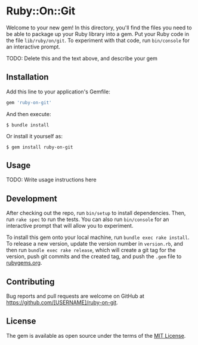 # Ruby::On::Git

Welcome to your new gem! In this directory, you'll find the files you need to be able to package up your Ruby library into a gem. Put your Ruby code in the file `lib/ruby/on/git`. To experiment with that code, run `bin/console` for an interactive prompt.

TODO: Delete this and the text above, and describe your gem

## Installation

Add this line to your application's Gemfile:

```ruby
gem 'ruby-on-git'
```

And then execute:

    $ bundle install

Or install it yourself as:

    $ gem install ruby-on-git

## Usage

TODO: Write usage instructions here

## Development

After checking out the repo, run `bin/setup` to install dependencies. Then, run `rake spec` to run the tests. You can also run `bin/console` for an interactive prompt that will allow you to experiment.

To install this gem onto your local machine, run `bundle exec rake install`. To release a new version, update the version number in `version.rb`, and then run `bundle exec rake release`, which will create a git tag for the version, push git commits and the created tag, and push the `.gem` file to [rubygems.org](https://rubygems.org).

## Contributing

Bug reports and pull requests are welcome on GitHub at https://github.com/[USERNAME]/ruby-on-git.

## License

The gem is available as open source under the terms of the [MIT License](https://opensource.org/licenses/MIT).
